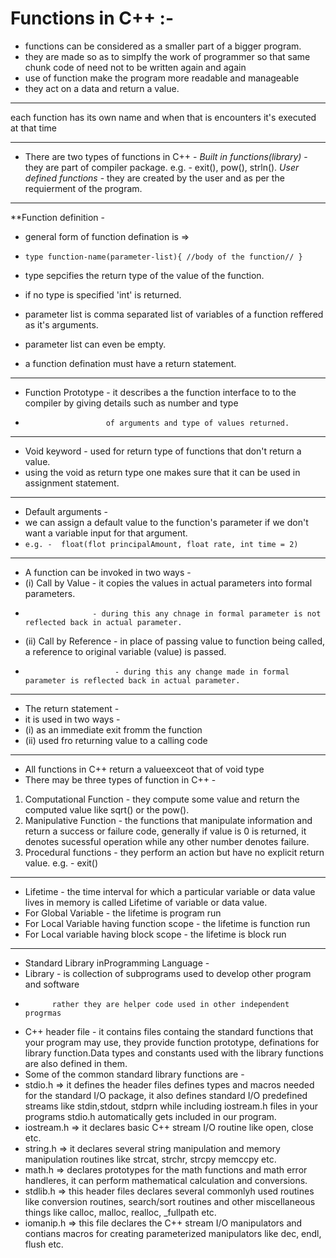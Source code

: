 # Functions in C++ :-
* functions can be considered as a smaller part of a bigger program.
* they are made so as to simplfy the work of programmer so that same chunk code of need not to be written again and again
* use of function make the program more readable and manageable
* they act on a data and return a value.

---

each function has its own name and when that is encounters it's executed at that time

----
* There are two types of functions in C++ - 
*Built in functions(library)* - they are part of compiler package. e.g. - exit(), pow(), strln().
*User defined functions* - they are created by the user and as per the requierment of the program.
---

**Function definition - 
* general form of function defination is =>
*   `type function-name(parameter-list){
        //body of the function//
     }`

* type sepcifies the return type of the value of the function.
* if no type is specified 'int' is returned.
* parameter list is comma separated list of variables of a function reffered as it's arguments.
* parameter list can even be empty.
* a function defination must have a return statement.
---

* Function Prototype - it describes a the function interface to to the compiler by giving details such as number and type 
*                       of arguments and type of values returned.
---

* Void keyword - used for return type of functions that don't return a value.
* using the void as return type one makes sure that it can be used in assignment statement.
---

* Default arguments -
* we can assign a default value to the function's parameter if we don't want a variable input for that argument.
* `e.g. -  float(flot principalAmount, float rate, int time = 2) `
---

* A function can be invoked in two ways - 
* (i) Call by Value - it copies the values in actual parameters into formal parameters.
*                    - during this any chnage in formal parameter is not reflected back in actual parameter.
* (ii) Call by Reference - in place of passing value to function being called, a reference to original variable (value) is passed.
*                         - during this any change made in formal parameter is reflected back in actual parameter.
---
* The return statement - 
* it is used in two ways - 
* (i) as an immediate exit fromm the function
* (ii) used fro returning value to a calling code
---
* All functions in C++ return a valueexceot that of void type
* There may be three types of function in C++ -
1. Computational Function - they compute some value and return the computed value like sqrt() or the pow().
2. Manipulative Function - the functions that manipulate information and return a success or failure code, generally if value is 0 is returned, it denotes sucessful operation while any other number denotes failure.
3. Procedural functions - they perform an action but have no explicit return value. e.g. - exit()
 ---
* Lifetime - the time interval for which a particular variable or data value lives in memory is called Lifetime of variable or data value.
* For Global Variable - the lifetime is program run 
* For Local Variable having function scope - the lifetime is function run
* For Local variable having block scope - the lifetime is block run
---
* Standard Library inProgramming Language - 
* Library - is collection of subprograms used to develop other program and software
*           rather they are helper code used in other independent progrmas
* C++ header file - it contains files containg the standard functions that your program may use, they provide function prototype, definations for library function.Data types and constants used with the library functions are also defined in them.
* Some of the common standard library functions are -
* stdio.h => it defines the header files defines types and macros needed for the standard I/O package, it also defines standard I/O predefined streams like stdin,stdout, stdprn while including iostream.h files in your programs stdio.h automatically gets included in our program.
* iostream.h => it declares basic C++ stream I/O routine like open, close etc.
* string.h => it declares several string manipulation and memory manipulation routines like strcat, strchr, strcpy memccpy etc.
* math.h => declares prototypes for the math functions and math error handleres, it can perform mathematical calculation and conversions.
* stdlib.h => this header files declares several commonlyh used routines like conversion routines, search/sort routines and other miscellaneous things like calloc, malloc, realloc, _fullpath etc.
* iomanip.h => this file declares the C++ stream I/O manipulators and contians macros for creating parameterized manipulators like dec, endl, flush etc.
 
